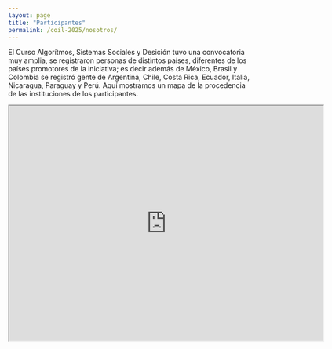 ```yaml
---
layout: page
title: "Participantes"
permalink: /coil-2025/nosotros/
---
```


El Curso Algorítmos, Sistemas Sociales y Desición tuvo una convocatoria muy amplia, se registraron personas de distintos países, diferentes de los países promotores de la iniciativa; es decir además de México, Brasil y Colombia se registró gente de Argentina, Chile, Costa Rica, Ecuador, Italia, Nicaragua, Paraguay y Perú. Aquí mostramos un mapa de la procedencia de las instituciones de los participantes.  

<iframe src="https://www.google.com/maps/d/embed?mid=1hQURmvxtPyHjY5bOY7mUCZmrHysBH_4&hl=es-419&ehbc=2E312F" width="640" height="480"></iframe>

